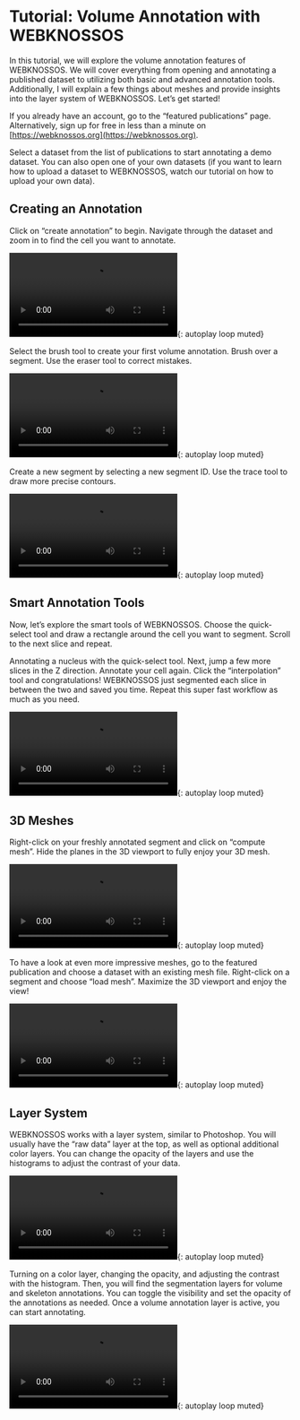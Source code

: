 # Tutorial: Volume Annotation with WEBKNOSSOS

In this tutorial, we will explore the volume annotation features of WEBKNOSSOS. We will cover everything from opening and annotating a published dataset to utilizing both basic and advanced annotation tools. Additionally, I will explain a few things about meshes and provide insights into the layer system of WEBKNOSSOS. Let’s get started!

<!--
Here is full tutorial video, alternatively continue reading below.

![type:video Tutorial: Volume Annotation with WEBKNOSSOS](TODO add YouTube link) -->

If you already have an account, go to the “featured publications” page. Alternatively, sign up for free in less than a minute on [https://webknossos.org](https://webknossos.org).

Select a dataset from the list of publications to start annotating a demo dataset. You can also open one of your own datasets (if you want to learn how to upload a dataset to WEBKNOSSOS, watch our tutorial on how to upload your own data).

## Creating an Annotation

Click on “create annotation” to begin. Navigate through the dataset and zoom in to find the cell you want to annotate.

![type:video](https://static.webknossos.org/assets/docs/tutorial-volume-annotation/01_create_annotation.mp4){: autoplay loop muted}

Select the brush tool to create your first volume annotation. Brush over a segment. Use the eraser tool to correct mistakes.

![type:video](https://static.webknossos.org/assets/docs/tutorial-volume-annotation/02_brushing_and_erasing.mp4){: autoplay loop muted}

Create a new segment by selecting a new segment ID. Use the trace tool to draw more precise contours.

![type:video](https://static.webknossos.org/assets/docs/tutorial-volume-annotation/03_new_segments_lasso.mp4){: autoplay loop muted}

## Smart Annotation Tools

Now, let’s explore the smart tools of WEBKNOSSOS. Choose the quick-select tool and draw a rectangle around the cell you want to segment. Scroll to the next slice and repeat.

Annotating a nucleus with the quick-select tool.
Next, jump a few more slices in the Z direction. Annotate your cell again. Click the “interpolation” tool and congratulations! WEBKNOSSOS just segmented each slice in between the two and saved you time. Repeat this super fast workflow as much as you need.

![type:video](https://static.webknossos.org/assets/docs/tutorial-volume-annotation/05_interpolating.mp4){: autoplay loop muted}

## 3D Meshes

Right-click on your freshly annotated segment and click on “compute mesh”. Hide the planes in the 3D viewport to fully enjoy your 3D mesh.

![type:video](https://static.webknossos.org/assets/docs/tutorial-volume-annotation/06_computing_mesh.mp4){: autoplay loop muted}

To have a look at even more impressive meshes, go to the featured publication and choose a dataset with an existing mesh file. Right-click on a segment and choose “load mesh”. Maximize the 3D viewport and enjoy the view!

![type:video](https://static.webknossos.org/assets/docs/tutorial-volume-annotation/07_mesh_PB.mp4){: autoplay loop muted}

## Layer System

WEBKNOSSOS works with a layer system, similar to Photoshop. You will usually have the “raw data” layer at the top, as well as optional additional color layers. You can change the opacity of the layers and use the histograms to adjust the contrast of your data.

![type:video](https://static.webknossos.org/assets/docs/tutorial-volume-annotation/08_layer_system_01.mp4){: autoplay loop muted}

Turning on a color layer, changing the opacity, and adjusting the contrast with the histogram.
Then, you will find the segmentation layers for volume and skeleton annotations. You can toggle the visibility and set the opacity of the annotations as needed. Once a volume annotation layer is active, you can start annotating.

![type:video](https://static.webknossos.org/assets/docs/tutorial-volume-annotation/09_toggling_visibility.mp4){: autoplay loop muted}
